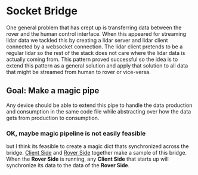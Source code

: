 # Socket Bridge

One general problem that has crept up is transferring data between the rover and the human control interface. When this appeared for streaming lidar data we tackled this by creating a lidar server and lidar client connected by a websocket connection. The lidar client pretends to be a regular lidar so the rest of the stack does not care where the lidar data is actually coming from. This pattern proved successful so the idea is to extend this pattern as a general solution and apply that solution to all data that might be streamed from human to rover or vice-versa.

## Goal: Make a magic pipe

Any device should be able to extend this pipe to handle the data production and consumption in the same code file while abstracting over how the data gets from production to consumption.

### OK, maybe magic pipeline is not easily feasible

but I think its feasible to create a magic dict thats synchronized across the bridge. [Client Side](client_side.py) and [Rover Side](rover_side.py) together make a sample of this bridge. When the **Rover Side** is running, any **Client Side** that starts up will synchronize its data to the data of the **Rover Side**.
